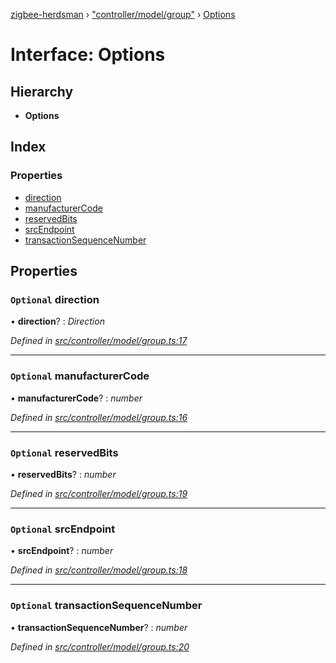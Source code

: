 [zigbee-herdsman](../README.md) › ["controller/model/group"](../modules/_controller_model_group_.md) › [Options](_controller_model_group_.options.md)

# Interface: Options

## Hierarchy

* **Options**

## Index

### Properties

* [direction](_controller_model_group_.options.md#optional-direction)
* [manufacturerCode](_controller_model_group_.options.md#optional-manufacturercode)
* [reservedBits](_controller_model_group_.options.md#optional-reservedbits)
* [srcEndpoint](_controller_model_group_.options.md#optional-srcendpoint)
* [transactionSequenceNumber](_controller_model_group_.options.md#optional-transactionsequencenumber)

## Properties

### `Optional` direction

• **direction**? : *Direction*

*Defined in [src/controller/model/group.ts:17](https://github.com/Koenkk/zigbee-herdsman/blob/master/src/src/controller/model/group.ts#L17)*

___

### `Optional` manufacturerCode

• **manufacturerCode**? : *number*

*Defined in [src/controller/model/group.ts:16](https://github.com/Koenkk/zigbee-herdsman/blob/master/src/src/controller/model/group.ts#L16)*

___

### `Optional` reservedBits

• **reservedBits**? : *number*

*Defined in [src/controller/model/group.ts:19](https://github.com/Koenkk/zigbee-herdsman/blob/master/src/src/controller/model/group.ts#L19)*

___

### `Optional` srcEndpoint

• **srcEndpoint**? : *number*

*Defined in [src/controller/model/group.ts:18](https://github.com/Koenkk/zigbee-herdsman/blob/master/src/src/controller/model/group.ts#L18)*

___

### `Optional` transactionSequenceNumber

• **transactionSequenceNumber**? : *number*

*Defined in [src/controller/model/group.ts:20](https://github.com/Koenkk/zigbee-herdsman/blob/master/src/src/controller/model/group.ts#L20)*

